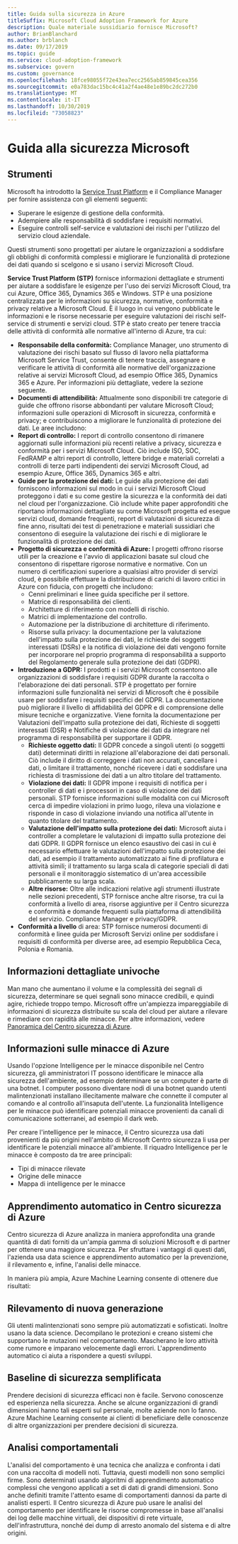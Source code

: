 ```yaml
---
title: Guida sulla sicurezza in Azure
titleSuffix: Microsoft Cloud Adoption Framework for Azure
description: Quale materiale sussidiario fornisce Microsoft?
author: BrianBlanchard
ms.author: brblanch
ms.date: 09/17/2019
ms.topic: guide
ms.service: cloud-adoption-framework
ms.subservice: govern
ms.custom: governance
ms.openlocfilehash: 18fce98055f72e43ea7ecc2565ab859845cea356
ms.sourcegitcommit: e0a783dac15bc4c41a2f4ae48e1e89bc2dc272b0
ms.translationtype: MT
ms.contentlocale: it-IT
ms.lasthandoff: 10/30/2019
ms.locfileid: "73058823"
---
```

<!-- markdownlint-disable MD026 -->

# <a name="microsoft-security-guidance"></a>Guida alla sicurezza Microsoft

## <a name="tools"></a>Strumenti

Microsoft ha introdotto la [Service Trust Platform](https://servicetrust.microsoft.com) e il Compliance Manager per fornire assistenza con gli elementi seguenti:

- Superare le esigenze di gestione della conformità.
- Adempiere alle responsabilità di soddisfare i requisiti normativi.
- Eseguire controlli self-service e valutazioni dei rischi per l'utilizzo del servizio cloud aziendale.

Questi strumenti sono progettati per aiutare le organizzazioni a soddisfare gli obblighi di conformità complessi e migliorare le funzionalità di protezione dei dati quando si scelgono e si usano i servizi Microsoft Cloud.

**Service Trust Platform (STP)** fornisce informazioni dettagliate e strumenti per aiutare a soddisfare le esigenze per l'uso dei servizi Microsoft Cloud, tra cui Azure, Office 365, Dynamics 365 e Windows. STP è una posizione centralizzata per le informazioni su sicurezza, normative, conformità e privacy relative a Microsoft Cloud. È il luogo in cui vengono pubblicate le informazioni e le risorse necessarie per eseguire valutazioni dei rischi self-service di strumenti e servizi cloud. STP è stato creato per tenere traccia delle attività di conformità alle normative all'interno di Azure, tra cui:

- **Responsabile della conformità:** Compliance Manager, uno strumento di valutazione dei rischi basato sul flusso di lavoro nella piattaforma Microsoft Service Trust, consente di tenere traccia, assegnare e verificare le attività di conformità alle normative dell'organizzazione relative ai servizi Microsoft Cloud, ad esempio Office 365, Dynamics 365 e Azure. Per informazioni più dettagliate, vedere la sezione seguente.
- **Documenti di attendibilità:** Attualmente sono disponibili tre categorie di guide che offrono risorse abbondanti per valutare Microsoft Cloud; informazioni sulle operazioni di Microsoft in sicurezza, conformità e privacy; e contribuiscono a migliorare le funzionalità di protezione dei dati. Le aree includono:
- **Report di controllo:** I report di controllo consentono di rimanere aggiornati sulle informazioni più recenti relative a privacy, sicurezza e conformità per i servizi Microsoft Cloud. Ciò include ISO, SOC, FedRAMP e altri report di controllo, lettere bridge e materiali correlati a controlli di terze parti indipendenti dei servizi Microsoft Cloud, ad esempio Azure, Office 365, Dynamics 365 e altri.
- **Guide per la protezione dei dati:** Le guide alla protezione dei dati forniscono informazioni sul modo in cui i servizi Microsoft Cloud proteggono i dati e su come gestire la sicurezza e la conformità dei dati nel cloud per l'organizzazione. Ciò include white paper approfonditi che riportano informazioni dettagliate su come Microsoft progetta ed esegue servizi cloud, domande frequenti, report di valutazioni di sicurezza di fine anno, risultati dei test di penetrazione e materiali sussidiari che consentono di eseguire la valutazione dei rischi e di migliorare le funzionalità di protezione dei dati.
- **Progetto di sicurezza e conformità di Azure:** I progetti offrono risorse utili per la creazione e l'avvio di applicazioni basate sul cloud che consentono di rispettare rigorose normative e normative. Con un numero di certificazioni superiore a qualsiasi altro provider di servizi cloud, è possibile effettuare la distribuzione di carichi di lavoro critici in Azure con fiducia, con progetti che includono:
  - Cenni preliminari e linee guida specifiche per il settore.
  - Matrice di responsabilità dei clienti.
  - Architetture di riferimento con modelli di rischio.
  - Matrici di implementazione del controllo.
  - Automazione per la distribuzione di architetture di riferimento.
  - Risorse sulla privacy: la documentazione per la valutazione dell'impatto sulla protezione dei dati, le richieste dei soggetti interessati (DSRs) e la notifica di violazione dei dati vengono fornite per incorporare nel proprio programma di responsabilità a supporto del Regolamento generale sulla protezione dei dati (GDPR).
- **Introduzione a GDPR:** I prodotti e i servizi Microsoft consentono alle organizzazioni di soddisfare i requisiti GDPR durante la raccolta o l'elaborazione dei dati personali. STP è progettato per fornire informazioni sulle funzionalità nei servizi di Microsoft che è possibile usare per soddisfare i requisiti specifici del GDPR. La documentazione può migliorare il livello di affidabilità del GDPR e di comprensione delle misure tecniche e organizzative. Viene fornita la documentazione per Valutazioni dell'impatto sulla protezione dei dati, Richieste di soggetti interessati (DSR) e Notifiche di violazione dei dati da integrare nel programma di responsabilità per supportare il GDPR.
  - **Richieste oggetto dati:** Il GDPR concede a singoli utenti (o soggetti dati) determinati diritti in relazione all'elaborazione dei dati personali. Ciò include il diritto di correggere i dati non accurati, cancellare i dati, o limitare il trattamento, nonché ricevere i dati e soddisfare una richiesta di trasmissione dei dati a un altro titolare del trattamento.
  - **Violazione dei dati:** Il GDPR impone i requisiti di notifica per i controller di dati e i processori in caso di violazione dei dati personali. STP fornisce informazioni sulle modalità con cui Microsoft cerca di impedire violazioni in primo luogo, rileva una violazione e risponde in caso di violazione inviando una notifica all'utente in quanto titolare del trattamento.
  - **Valutazione dell'impatto sulla protezione dei dati:** Microsoft aiuta i controller a completare le valutazioni di impatto sulla protezione dei dati GDPR. Il GDPR fornisce un elenco esaustivo dei casi in cui è necessario effettuare le valutazioni dell'impatto sulla protezione dei dati, ad esempio il trattamento automatizzato ai fine di profilatura e attività simili; il trattamento su larga scala di categorie speciali di dati personali e il monitoraggio sistematico di un'area accessibile pubblicamente su larga scala.
  - **Altre risorse:** Oltre alle indicazioni relative agli strumenti illustrate nelle sezioni precedenti, STP fornisce anche altre risorse, tra cui la conformità a livello di area, risorse aggiuntive per il Centro sicurezza e conformità e domande frequenti sulla piattaforma di attendibilità del servizio. Compliance Manager e privacy/GDPR.
- **Conformità a livello** di area: STP fornisce numerosi documenti di conformità e linee guida per Microsoft Servizi online per soddisfare i requisiti di conformità per diverse aree, ad esempio Repubblica Ceca, Polonia e Romania.

## <a name="unique-intelligent-insights"></a>Informazioni dettagliate univoche

Man mano che aumentano il volume e la complessità dei segnali di sicurezza, determinare se quei segnali sono minacce credibili, e quindi agire, richiede troppo tempo. Microsoft offre un'ampiezza impareggiabile di informazioni di sicurezza distribuite su scala del cloud per aiutare a rilevare e rimediare con rapidità alle minacce. Per altre informazioni, vedere [Panoramica del Centro sicurezza di Azure](https://docs.microsoft.com/azure/security-center/security-center-intro).

## <a name="azure-threat-intelligence"></a>Informazioni sulle minacce di Azure

Usando l'opzione Intelligence per le minacce disponibile nel Centro sicurezza, gli amministratori IT possono identificare le minacce alla sicurezza dell'ambiente, ad esempio determinare se un computer è parte di una botnet. I computer possono diventare nodi di una botnet quando utenti malintenzionati installano illecitamente malware che connette il computer al comando e al controllo all'insaputa dell'utente. La funzionalità Intelligence per le minacce può identificare potenziali minacce provenienti da canali di comunicazione sotterranei, ad esempio il dark web.

Per creare l'intelligence per le minacce, il Centro sicurezza usa dati provenienti da più origini nell'ambito di Microsoft Centro sicurezza li usa per identificare le potenziali minacce all'ambiente. Il riquadro Intelligence per le minacce è composto da tre aree principali:

- Tipi di minacce rilevate
- Origine delle minacce
- Mappa di intelligence per le minacce

## <a name="machine-learning-in-azure-security-center"></a>Apprendimento automatico in Centro sicurezza di Azure

Centro sicurezza di Azure analizza in maniera approfondita una grande quantità di dati forniti da un'ampia gamma di soluzioni Microsoft e di partner per ottenere una maggiore sicurezza. Per sfruttare i vantaggi di questi dati, l'azienda usa data science e apprendimento automatico per la prevenzione, il rilevamento e, infine, l'analisi delle minacce.

In maniera più ampia, Azure Machine Learning consente di ottenere due risultati:

## <a name="next-generation-detection"></a>Rilevamento di nuova generazione

Gli utenti malintenzionati sono sempre più automatizzati e sofisticati. Inoltre usano la data science. Decompilano le protezioni e creano sistemi che supportano le mutazioni nel comportamento. Mascherano le loro attività come rumore e imparano velocemente dagli errori. L'apprendimento automatico ci aiuta a rispondere a questi sviluppi.

## <a name="simplified-security-baseline"></a>Baseline di sicurezza semplificata

Prendere decisioni di sicurezza efficaci non è facile. Servono conoscenze ed esperienza nella sicurezza. Anche se alcune organizzazioni di grandi dimensioni hanno tali esperti sul personale, molte aziende non lo fanno. Azure Machine Learning consente ai clienti di beneficiare delle conoscenze di altre organizzazioni per prendere decisioni di sicurezza.

## <a name="behavioral-analytics"></a>Analisi comportamentali

L'analisi del comportamento è una tecnica che analizza e confronta i dati con una raccolta di modelli noti. Tuttavia, questi modelli non sono semplici firme. Sono determinati usando algoritmi di apprendimento automatico complessi che vengono applicati a set di dati di grandi dimensioni. Sono anche definiti tramite l'attento esame di comportamenti dannosi da parte di analisti esperti. Il Centro sicurezza di Azure può usare le analisi del comportamento per identificare le risorse compromesse in base all'analisi dei log delle macchine virtuali, dei dispositivi di rete virtuale, dell'infrastruttura, nonché dei dump di arresto anomalo del sistema e di altre origini.

